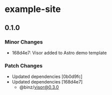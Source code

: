 # example-site

## 0.1.0

### Minor Changes

- 168d4e7: Visor added to Astro demo template

### Patch Changes

- Updated dependencies [0b0d9fc]
- Updated dependencies [168d4e7]
  - @binz/visor@0.3.0
